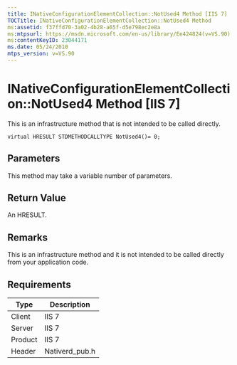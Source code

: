 ```yaml
---
title: INativeConfigurationElementCollection::NotUsed4 Method [IIS 7]
TOCTitle: INativeConfigurationElementCollection::NotUsed4 Method
ms:assetid: f37ffd70-3a02-4b28-a65f-d5e798ec2e8a
ms:mtpsurl: https://msdn.microsoft.com/en-us/library/Ee424824(v=VS.90)
ms:contentKeyID: 23044171
ms.date: 05/24/2010
mtps_version: v=VS.90
---
```


# INativeConfigurationElementCollection::NotUsed4 Method \[IIS 7\]

This is an infrastructure method that is not intended to be called directly.

    virtual HRESULT STDMETHODCALLTYPE NotUsed4()= 0;

## Parameters

This method may take a variable number of parameters.

## Return Value

An HRESULT.

## Remarks

This is an infrastructure method and it is not intended to be called directly from your application code.

## Requirements

| Type | Description |
| --- | --- |
| Client | IIS 7 |
| Server | IIS 7 |
| Product | IIS 7 |
| Header | Nativerd_pub.h |

